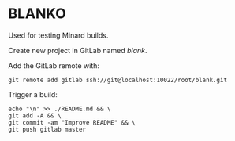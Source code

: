 # BLANKO

Used for testing Minard builds.

Create new project in GitLab named *blank*.

Add the GitLab remote with:
```
git remote add gitlab ssh://git@localhost:10022/root/blank.git
```

Trigger a build:
```
echo "\n" >> ./README.md && \
git add -A && \
git commit -am "Improve README" && \
git push gitlab master
```





























































